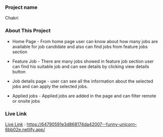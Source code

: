 ### Project name

Chakri

### About This Project

- Home Page - From home page user can know about how many jobs are available for job candidate and also can find jobs from feature jobs section

- Feature Job - There are many jobs showed in feature job section user can find his suitable job and can see details by clicking view details button

- Job details page - user can see all the information about the selected jobs and can apply the selected jobs.

- Applied jobs - Applied jobs are added in the page and can filter remote or onsite jobs

### Live Link

[Live Link](https://64790591e3d868174da42007--funny-unicorn-6bb02e.netlify.app/) : https://64790591e3d868174da42007--funny-unicorn-6bb02e.netlify.app/
